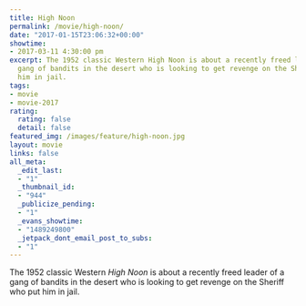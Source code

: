 ```yaml
---
title: High Noon
permalink: /movie/high-noon/
date: "2017-01-15T23:06:32+00:00"
showtime:
- 2017-03-11 4:30:00 pm
excerpt: The 1952 classic Western High Noon is about a recently freed leader of a
  gang of bandits in the desert who is looking to get revenge on the Sheriff who put
  him in jail.
tags:
- movie
- movie-2017
rating:
  rating: false
  detail: false
featured_img: /images/feature/high-noon.jpg
layout: movie
links: false
all_meta:
  _edit_last:
  - "1"
  _thumbnail_id:
  - "944"
  _publicize_pending:
  - "1"
  _evans_showtime:
  - "1489249800"
  _jetpack_dont_email_post_to_subs:
  - "1"
---
```


The 1952 classic Western *High Noon* is about a recently freed leader of a gang of bandits in the desert who is looking to get revenge on the Sheriff who put him in jail.